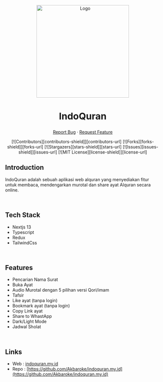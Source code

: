 <div align="center">
  <a href="https://www.indoquran.my.id">
    <img src="https://cdn.discordapp.com/attachments/1015028360759492710/1104417797750128670/indoQuran.png" alt="Logo" width="300">
  </a>
  <h2 style="font-size:30px;" align="center"><strong>IndoQuran</strong></h2>
  <p align="center">
    <a href="https://github.com/fajarspace/stuff-css/issues">Report Bug</a>
    ·
    <a href="https://github.com/fajarspace/stuff-css/issues">Request Feature</a>
  </p>

[![Contributors][contributors-shield]][contributors-url]
[![Forks][forks-shield]][forks-url]
[![Stargazers][stars-shield]][stars-url]
[![Issues][issues-shield]][issues-url]
[![MIT License][license-shield]][license-url]
</div>

## Introduction

IndoQuran adalah sebuah aplikasi web alquran yang menyediakan fitur untuk membaca, mendengarkan murotal dan share ayat Alquran secara online.

<br/>

## Tech Stack

- Nextjs 13
- Typescript
- Redux
- TailwindCss

<br/>

## Features

- Pencarian Nama Surat
- Buka Ayat
- Audio Murotal dengan 5 pilihan versi Qori/imam
- Tafsir
- Like ayat (tanpa login)
- Bookmark ayat (tanpa login)
- Copy Link ayat
- Share to WhastApp
- Dark/Light Mode
- Jadwal Sholat

<br/>

## Links

- Web : [indoquran.my.id](https://www.indoquran.my.id)
- Repo : [https://github.com/Akbaroke/indoquran.my.id](https://github.com/Akbaroke/indoquran.my.id)
